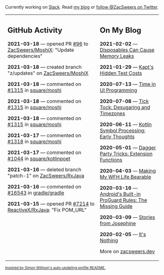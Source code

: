 Currently working on [Slack](https://slack.com/). Read [my blog](https://zacsweers.dev/) or [follow @ZacSweers on Twitter](https://twitter.com/ZacSweers).

<table><tr><td valign="top" width="60%">

## GitHub Activity
<!-- githubActivity starts -->
**2021-03-18** — opened PR [#96](https://api.github.com/repos/ZacSweers/MoshiX/pulls/96) to [ZacSweers/MoshiX](https://api.github.com/repos/ZacSweers/MoshiX): "Update dependencies"

**2021-03-18** — created branch "z/updates" on [ZacSweers/MoshiX](https://api.github.com/repos/ZacSweers/MoshiX)

**2021-03-18** — commented on [#1315](https://github.com/square/moshi/issues/1315#issuecomment-802102951) in [square/moshi](https://api.github.com/repos/square/moshi)

**2021-03-18** — commented on [#1315](https://github.com/square/moshi/issues/1315#issuecomment-802098784) in [square/moshi](https://api.github.com/repos/square/moshi)

**2021-03-18** — commented on [#1315](https://github.com/square/moshi/issues/1315#issuecomment-802007492) in [square/moshi](https://api.github.com/repos/square/moshi)

**2021-03-17** — commented on [#1318](https://github.com/square/moshi/issues/1318#issuecomment-801206170) in [square/moshi](https://api.github.com/repos/square/moshi)

**2021-03-17** — commented on [#1044](https://github.com/square/kotlinpoet/issues/1044#issuecomment-800838592) in [square/kotlinpoet](https://api.github.com/repos/square/kotlinpoet)

**2021-03-16** — deleted branch "patch-1" on [ZacSweers/RxJava](https://api.github.com/repos/ZacSweers/RxJava)

**2021-03-16** — commented on [#16543](https://github.com/gradle/gradle/issues/16543#issuecomment-800352053) in [gradle/gradle](https://api.github.com/repos/gradle/gradle)

**2021-03-15** — opened PR [#7214](https://api.github.com/repos/ReactiveX/RxJava/pulls/7214) to [ReactiveX/RxJava](https://api.github.com/repos/ReactiveX/RxJava): "Fix POM_URL"
<!-- githubActivity ends -->
</td><td valign="top" width="40%">

## On My Blog
<!-- blog starts -->
**2021-02-02** — [Disposables Can Cause Memory Leaks](https://www.zacsweers.dev/disposables-can-cause-memory-leaks/)

**2021-01-29** — [Kapt's Hidden Test Costs](https://www.zacsweers.dev/kapts-hidden-test-costs/)

**2020-07-13** — [Time in UI Programming](https://www.zacsweers.dev/time-in-ui/)

**2020-07-08** — [Tick Tock: Desugaring and Timezones](https://www.zacsweers.dev/ticktock-desugaring-timezones/)

**2020-06-11** — [Kotlin Symbol Processing: Early Thoughts](https://www.zacsweers.dev/kotlin-symbol-processor-early-thoughts/)

**2020-05-01** — [Dagger Party Tricks: Extension Functions](https://www.zacsweers.dev/dagger-party-tricks-extension-functions/)

**2020-04-03** — [Making My WFH Life Bearable](https://www.zacsweers.dev/making-wfh-life-bearable/)

**2020-03-16** — [Android's Built-in ProGuard Rules: The Missing Guide](https://www.zacsweers.dev/android-proguard-rules/)

**2020-03-09** — [Stories from Josephine](https://www.zacsweers.dev/stories-from-josephine/)

**2020-02-05** — [It's Nothing](https://www.zacsweers.dev/its-nothing/)
<!-- blog ends -->
More on [zacsweers.dev](https://zacsweers.dev/)
</td></tr></table>

<sub><a href="https://simonwillison.net/2020/Jul/10/self-updating-profile-readme/">Inspired by Simon Willison's auto-updating profile README.</a></sub>